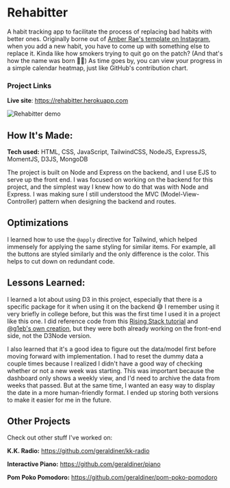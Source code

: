 # Rehabitter

A habit tracking app to facilitate the process of replacing bad habits with better ones. Originally borne out of [Amber Rae's template on Instagram](https://www.instagram.com/p/Bu3_RwPBM2_/), when you add a new habit, you have to come up with something else to replace it. Kinda like how smokers trying to quit go on the patch? (And that's how the name was born 🐇🥕) As time goes by, you can view your progress in a simple calendar heatmap, just like GitHub's contribution chart.

### Project Links

**Live site**: https://rehabitter.herokuapp.com

![Rehabitter demo](https://i.imgur.com/AXePo3s.gif)

## How It's Made:

**Tech used:** HTML, CSS, JavaScript, TailwindCSS, NodeJS, ExpressJS, MomentJS, D3JS, MongoDB

The project is built on Node and Express on the backend, and I use EJS to serve up the front end. I was focused on working on the backend for this project, and the simplest way I knew how to do that was with Node and Express. I was making sure I still understood the MVC (Model-View-Controller) pattern when designing the backend and routes.

## Optimizations

I learned how to use the `@apply` directive for Tailwind, which helped immensely for applying the same styling for similar items. For example, all the buttons are styled similarly and the only difference is the color. This helps to cut down on redundant code.

## Lessons Learned:

I learned a lot about using D3 in this project, especially that there is a specific package for it when using it on the backend 😅 I remember using it very briefly in college before, but this was the first time I used it in a project like this one. I did reference code from this [Rising Stack tutorial](https://blog.risingstack.com/tutorial-d3-js-calendar-heatmap/) and [@g1eb's own creation](https://github.com/g1eb/calendar-heatmap/blob/master/src/calendar-heatmap.js), but they were both already working on the front-end side, not the D3Node version.

I also learned that it's a good idea to figure out the data/model first before moving forward with implementation. I had to reset the dummy data a couple times because I realized I didn't have a good way of checking whether or not a new week was starting. This was important because the dashboard only shows a weekly view, and I'd need to archive the data from weeks that passed. But at the same time, I wanted an easy way to display the date in a more human-friendly format. I ended up storing both versions to make it easier for me in the future.

## Other Projects

Check out other stuff I've worked on:

**K.K. Radio:** https://github.com/geraldiner/kk-radio

**Interactive Piano:** https://github.com/geraldiner/piano

**Pom Poko Pomodoro:** https://github.com/geraldiner/pom-poko-pomodoro

